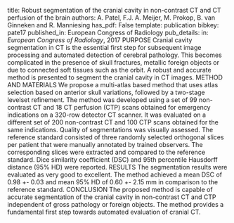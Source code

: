title: Robust segmentation of the cranial cavity in non-contrast CT and CT perfusion of the brain
authors: A. Patel, F.J. A. Meijer, M. Prokop, B. van Ginneken and R. Manniesing
has_pdf: False
template: publication
bibkey: pate17
published_in: European Congress of Radiology
pub_details: in: <i>European Congress of Radiology</i>, 2017
PURPOSE Cranial cavity segmentation in CT is the essential first step for subsequent image processing and automated detection of cerebral pathology. This becomes complicated in the presence of skull fractures, metallic foreign objects or due to connected soft tissues such as the orbit. A robust and accurate method is presented to segment the cranial cavity in CT images. METHOD AND MATERIALS We propose a multi-atlas based method that uses atlas selection based on anterior skull variations, followed by a two-stage levelset refinement. The method was developed using a set of 99 non-contrast CT and 18 CT perfusion (CTP) scans obtained for emergency indications on a 320-row detector CT scanner. It was evaluated on a different set of 200 non-contrast CT and 100 CTP scans obtained for the same indications. Quality of segmentations was visually assessed. The reference standard consisted of three randomly selected orthogonal slices per patient that were manually annotated by trained observers. The corresponding slices were extracted and compared to the reference standard. Dice similarity coefficient (DSC) and 95th percentile Hausdorff distance (95% HD) were reported. RESULTS The segmentation results were evaluated as very good to excellent. The method achieved a mean DSC of 0.98 +- 0.03 and mean 95% HD of 0.60 +- 2.15 mm in comparison to the reference standard. CONCLUSION The proposed method is capable of accurate segmentation of the cranial cavity in non-contrast CT and CTP independent of gross pathology or foreign objects. The method provides a fundamental first step towards automated evaluation of cranial CT.

